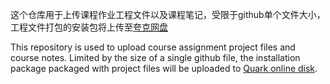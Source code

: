 这个仓库用于上传课程作业工程文件以及课程笔记，受限于github单个文件大小，工程文件打包的安装包将上传至[夸克网盘](https://pan.quark.cn/s/5bd1259b8f51)

This repository is used to upload course assignment project files and course notes. Limited by the size of a single github file, the installation package packaged with project files will be uploaded to [Quark online disk](https://pan.quark.cn/s/5bd1259b8f51).